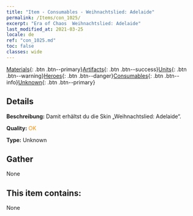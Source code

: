 ```yaml
---
title: "Item - Consumables - Weihnachtslied: Adelaide"
permalink: /Items/con_1025/
excerpt: "Era of Chaos  Weihnachtslied: Adelaide"
last_modified_at: 2021-03-25
locale: de
ref: "con_1025.md"
toc: false
classes: wide
---
```

 [Materials](/de/Items/){: .btn .btn--primary}[Artifacts](/de/Items/Artifacts/){: .btn .btn--success}[Units](/de/Items/Units/){: .btn .btn--warning}[Heroes](/de/Items/Heroes/){: .btn .btn--danger}[Consumables](/de/Items/Consumables/){: .btn .btn--info}[Unknown](/de/Items/Unknown/){: .btn .btn--primary}

## Details
 **Beschreibung:** Damit erhältst du die Skin „Weihnachtslied: Adelaide“.

 **Quality:** <span style="color: #FF8C00">OK</span>

 **Type:** Unknown

## Gather

  None

## This item contains:

  None

